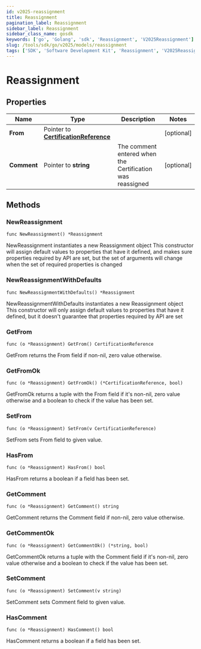 ```yaml
---
id: v2025-reassignment
title: Reassignment
pagination_label: Reassignment
sidebar_label: Reassignment
sidebar_class_name: gosdk
keywords: ['go', 'Golang', 'sdk', 'Reassignment', 'V2025Reassignment']
slug: /tools/sdk/go/v2025/models/reassignment
tags: ['SDK', 'Software Development Kit', 'Reassignment', 'V2025Reassignment']
---
```


# Reassignment

## Properties

| Name | Type | Description | Notes |
| --- | --- | --- | --- |
| **From** | Pointer to [**CertificationReference**](certification-reference) |  | [optional] |
| **Comment** | Pointer to **string** | The comment entered when the Certification was reassigned | [optional] |

## Methods

### NewReassignment

`func NewReassignment() *Reassignment`

NewReassignment instantiates a new Reassignment object This constructor will assign default values to properties that have it defined, and makes sure properties required by API are set, but the set of arguments will change when the set of required properties is changed

### NewReassignmentWithDefaults

`func NewReassignmentWithDefaults() *Reassignment`

NewReassignmentWithDefaults instantiates a new Reassignment object This constructor will only assign default values to properties that have it defined, but it doesn't guarantee that properties required by API are set

### GetFrom

`func (o *Reassignment) GetFrom() CertificationReference`

GetFrom returns the From field if non-nil, zero value otherwise.

### GetFromOk

`func (o *Reassignment) GetFromOk() (*CertificationReference, bool)`

GetFromOk returns a tuple with the From field if it's non-nil, zero value otherwise and a boolean to check if the value has been set.

### SetFrom

`func (o *Reassignment) SetFrom(v CertificationReference)`

SetFrom sets From field to given value.

### HasFrom

`func (o *Reassignment) HasFrom() bool`

HasFrom returns a boolean if a field has been set.

### GetComment

`func (o *Reassignment) GetComment() string`

GetComment returns the Comment field if non-nil, zero value otherwise.

### GetCommentOk

`func (o *Reassignment) GetCommentOk() (*string, bool)`

GetCommentOk returns a tuple with the Comment field if it's non-nil, zero value otherwise and a boolean to check if the value has been set.

### SetComment

`func (o *Reassignment) SetComment(v string)`

SetComment sets Comment field to given value.

### HasComment

`func (o *Reassignment) HasComment() bool`

HasComment returns a boolean if a field has been set.

